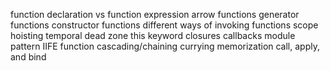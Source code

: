 function declaration vs function
expression
arrow functions
generator functions
constructor functions
different ways of invoking functions
scope
hoisting
temporal dead zone
this keyword
closures
callbacks
module pattern
IIFE
function cascading/chaining 
currying
memorization
call, apply, and bind
